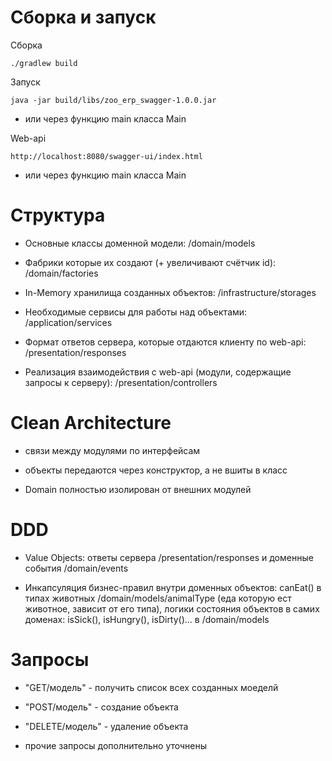     
# Сборка и запуск

Сборка
```
./gradlew build
```

Запуск
```
java -jar build/libs/zoo_erp_swagger-1.0.0.jar
```

- или через функцию main класса Main

Web-api
```
http://localhost:8080/swagger-ui/index.html
```

- или через функцию main класса Main


# Структура

- Основные классы доменной модели: /domain/models

- Фабрики которые их создают (+ увеличивают счётчик id): /domain/factories

- In-Memory хранилища созданных объектов: /infrastructure/storages

- Необходимые сервисы для работы над объектами: /application/services

- Формат ответов сервера, которые отдаются клиенту по web-api: /presentation/responses

- Реализация взаимодействия с web-api (модули, содержащие запросы к серверу): /presentation/controllers

# Clean Architecture

- связи между модулями по интерфейсам

- объекты передаются через конструктор, а не вшиты в класс

- Domain полностью изолирован от внешних модулей

# DDD

- Value Objects: ответы сервера /presentation/responses и доменные события /domain/events

- Инкапсуляция бизнес-правил внутри доменных объектов: canEat() в типах животных /domain/models/animalType (еда которую ест животное, зависит от его типа), логики состояния объектов в самих доменах: isSick(), isHungry(), isDirty()... в /domain/models

# Запросы

- "GET/модель" - получить список всех созданных моеделй

- "POST/модель" - создание объекта

- "DELETE/модель" - удаление объекта

- прочие запросы дополнительно уточнены

